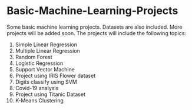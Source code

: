# Basic-Machine-Learning-Projects
Some basic machine learning projects. Datasets are also included. More projects will be added soon.
The projects will include the following topics:
1. Simple Linear Regression
2. Multiple Linear Regression
3. Random Forest
4. Logistic Regression
5. Support Vector Machine 
6. Project using IRIS Flower dataset
7. Digits classify using SVM
8. Covid-19 analysis 
9. Project using Titanic Dataset
10. K-Means Clustering

